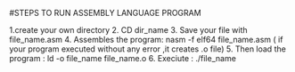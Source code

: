 #STEPS TO RUN ASSEMBLY LANGUAGE PROGRAM

1.create your own directory
2. CD dir_name
3. Save your file with file_name.asm
4. Assembles the program:  nasm -f elf64 file_name.asm ( if your program executed without any error ,it creates .o file)
5. Then load the program : ld -o file_name file_name.o
6.  Execiute : ./file_name
